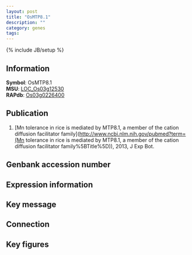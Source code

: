 ```yaml
---
layout: post
title: "OsMTP8.1"
description: ""
category: genes
tags: 
---
```

{% include JB/setup %}

## Information
__Symbol__: OsMTP8.1  
__MSU__: [LOC_Os03g12530](http://rice.plantbiology.msu.edu/cgi-bin/ORF_infopage.cgi?orf=LOC_Os03g12530)  
__RAPdb__: [Os03g0226400](http://rapdb.dna.affrc.go.jp/viewer/gbrowse_details/irgsp1?name=Os03g0226400)  

## Publication
1. [Mn tolerance in rice is mediated by MTP8.1, a member of the cation diffusion facilitator family](http://www.ncbi.nlm.nih.gov/pubmed?term=(Mn tolerance in rice is mediated by MTP8.1, a member of the cation diffusion facilitator family%5BTitle%5D)), 2013, J Exp Bot.

## Genbank accession number

## Expression information

## Key message

## Connection

## Key figures


